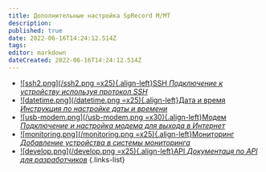 ```yaml
---
title: Дополнительные настройка SpRecord M/MT
description: 
published: true
date: 2022-06-16T14:24:12.514Z
tags: 
editor: markdown
dateCreated: 2022-06-16T14:24:12.514Z
---
```


- [![ssh2.png](/ssh2.png =x25){.align-left}SSH *Подключение к устройству используя протокол SSH*](./m-mt/ssh)
- [![datetime.png](/datetime.png =x25){.align-left}Дата и время *Инструкция по настройке даты и времени*](./m-mt/time)
- [![usb-modem.png](/usb-modem.png =x30){.align-left}Модем *Подключение и настройка модема для выхода в Интернет*](./m-mt/modem)
- [![monitoring.png](/monitoring.png =x25){.align-left}Мониторинг *Добавление устройства в системы мониторинга*](./m-mt/monitoring)
- [![develop.png](/develop.png =x25){.align-left}API *Документаця по API для разработчиков*](./m-mt/api)
{.links-list}